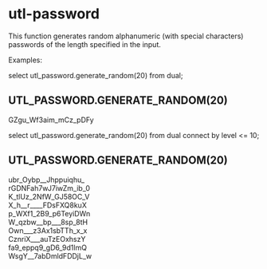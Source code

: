 # utl-password
This function generates random alphanumeric (with special characters) passwords of the length specified in the input.

Examples:

select utl_password.generate_random(20) from dual;

UTL_PASSWORD.GENERATE_RANDOM(20) 
---------------------------------------- 
GZgu_Wf3aim_mCz_pDFy                     

select utl_password.generate_random(20) from dual connect by level <= 10;

UTL_PASSWORD.GENERATE_RANDOM(20) 
-------------------------------- 
ubr_Oybp__Jhppuiqhu_                     
rGDNFah7wJ7iwZm_ib_0                     
K_tlUz_2NfW_GJ58OC_V                     
X_h__r____FDsFXQ8kuX                     
p_WXf1_2B9_p6TeyiDWn                     
W_qzbw__bp___8sp_8tH                     
Own___z3Ax1sbTTh_x_x                     
CznriX___auTzEOxhszY                     
fa9_eppq9_gD6_9d1lmQ                     
WsgY__7abDmldFDDjL_w   
